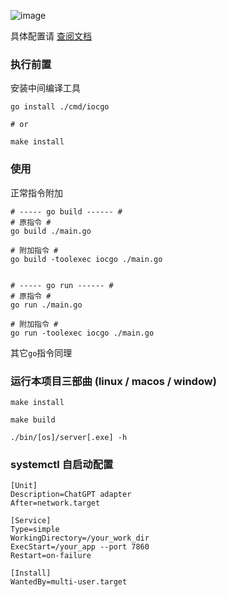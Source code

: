 
![image](https://github.com/user-attachments/assets/93be2041-8ebc-466a-9fd4-939f4f9082f2)

具体配置请 [查阅文档](https://bincooo.github.io/chatgpt-adapter)

### 执行前置

安装中间编译工具
```shell
go install ./cmd/iocgo

# or 

make install
```
### 使用


正常指令附加
```shell
# ----- go build ------ #
# 原指令 #
go build ./main.go

# 附加指令 #
go build -toolexec iocgo ./main.go


# ----- go run ------ #
# 原指令 #
go run ./main.go

# 附加指令 #
go run -toolexec iocgo ./main.go
```

其它`go`指令同理


### 运行本项目三部曲 (linux / macos / window)

```shell
make install

make build

./bin/[os]/server[.exe] -h
```

### systemctl 自启动配置
```adapter.service
[Unit]
Description=ChatGPT adapter
After=network.target

[Service]
Type=simple
WorkingDirectory=/your_work_dir
ExecStart=/your_app --port 7860
Restart=on-failure

[Install]
WantedBy=multi-user.target
```

